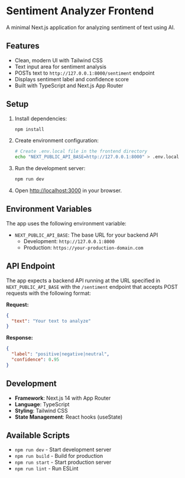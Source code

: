 # Sentiment Analyzer Frontend

A minimal Next.js application for analyzing sentiment of text using AI.

## Features

- Clean, modern UI with Tailwind CSS
- Text input area for sentiment analysis
- POSTs text to `http://127.0.0.1:8000/sentiment` endpoint
- Displays sentiment label and confidence score
- Built with TypeScript and Next.js App Router

## Setup

1. Install dependencies:
   ```bash
   npm install
   ```

2. Create environment configuration:
   ```bash
   # Create .env.local file in the frontend directory
   echo "NEXT_PUBLIC_API_BASE=http://127.0.0.1:8000" > .env.local
   ```

3. Run the development server:
   ```bash
   npm run dev
   ```

4. Open [http://localhost:3000](http://localhost:3000) in your browser.

## Environment Variables

The app uses the following environment variable:

- `NEXT_PUBLIC_API_BASE`: The base URL for your backend API
  - Development: `http://127.0.0.1:8000`
  - Production: `https://your-production-domain.com`

## API Endpoint

The app expects a backend API running at the URL specified in `NEXT_PUBLIC_API_BASE` with the `/sentiment` endpoint that accepts POST requests with the following format:

**Request:**
```json
{
  "text": "Your text to analyze"
}
```

**Response:**
```json
{
  "label": "positive|negative|neutral",
  "confidence": 0.95
}
```

## Development

- **Framework**: Next.js 14 with App Router
- **Language**: TypeScript
- **Styling**: Tailwind CSS
- **State Management**: React hooks (useState)

## Available Scripts

- `npm run dev` - Start development server
- `npm run build` - Build for production
- `npm run start` - Start production server
- `npm run lint` - Run ESLint